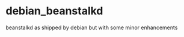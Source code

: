 debian_beanstalkd
=================

beanstalkd as shipped by debian but with some minor enhancements
